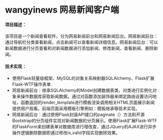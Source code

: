 # wangyinews 网易新闻客户端
#### 项目描述：
   该项目是一个新闻查看软件，分为网易新闻前台和网易新闻后台。网易新闻前台：通过导航栏分类查看新闻，点击新闻可以查看新闻详细信息。网易新闻后台：可以新闻数据进行分页查看和对新闻数据进行添加新闻、修改新闻、查看新闻、删除新闻。
   
#### 技术实现：
- 使用Flask轻量级框架、MySQL的对象关系映射器SQLAlchemy、Flask扩展Flask-WTF操作表单.
- 网易新闻前台：继承SQLAlchemy的Model创建数据表类，对类进行实例化对象来操作数据库获取新闻数据。通过对函数添加装饰器来绑定路由设置访问地址，函数返回的render_template进行模板渲染调用相关HTML页面展示新闻提供用户观看。前端页面采用模板引擎例如：模板继承等技术实现。
- 网易新闻后台：通过使用Flask封装API接口的paginate（）方法和开源Bootstrap的分页组件实现对新闻数据的分页展示。使用Flask扩展Flask-WTF的FlaskForm来创建表单对数据库进行增改查，通过JQuery的AJAX进行异步操作逻辑删除数据即通过修改is_valid字段实现删除效果。
